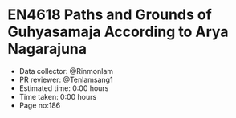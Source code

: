 # EN4618 Paths and Grounds of Guhyasamaja According to Arya Nagarajuna
- Data collector: @Rinmonlam
- PR reviewer: @Tenlamsang1
- Estimated time: 0:00 hours
- Time taken: 0:00 hours
- Page no:186
